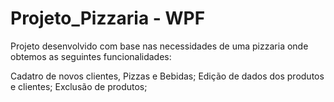 # Projeto_Pizzaria - WPF

Projeto desenvolvido com base nas necessidades de uma pizzaria onde obtemos as seguintes funcionalidades:

Cadatro de novos clientes, Pizzas e Bebidas;
Edição de dados dos produtos e clientes;
Exclusão de produtos;
